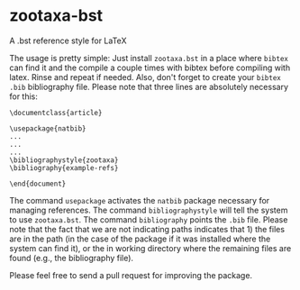 # zootaxa-bst
A .bst reference style for LaTeX

The usage is pretty simple: Just install `zootaxa.bst` in a place where `bibtex` can find it and the compile a couple times with bibtex before compiling with latex. Rinse and repeat if needed. Also, don't forget to create your `bibtex` `.bib` bibliography file. Please note that three lines are absolutely necessary for this:

```
\documentclass{article}

\usepackage{natbib}
...
...
...
\bibliographystyle{zootaxa}
\bibliography{example-refs}

\end{document}
```

The command `usepackage` activates the `natbib` package necessary for managing references. The command `bibliographystyle` will tell the system to use `zootaxa.bst`. The command `bibliography` points the `.bib` file. Please note that the fact that we are not indicating paths indicates that 1) the files are in the path (in the case of the package if it was installed where the system can find it),  or the in working directory where the remaining files are found (e.g., the bibliography file). 

Please feel free to send a pull request for improving the package.
